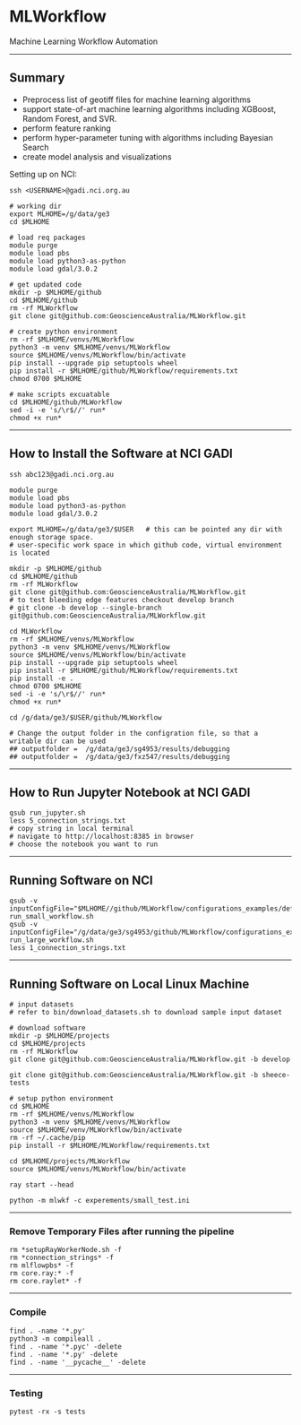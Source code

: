 # MLWorkflow


Machine Learning Workflow Automation

--------------------------------------------------------------------------------
## Summary

- Preprocess list of geotiff files for machine learning algorithms
- support state-of-art machine learning algorithms including XGBoost, Random Forest, and SVR.
- perform feature ranking 
- perform hyper-parameter tuning with algorithms including Bayesian Search 
- create model analysis and visualizations 

Setting up on NCI:

    ssh <USERNAME>@gadi.nci.org.au
    
    # working dir
    export MLHOME=/g/data/ge3
    cd $MLHOME
    
    # load req packages
    module purge
    module load pbs
    module load python3-as-python
    module load gdal/3.0.2
    
    # get updated code 
    mkdir -p $MLHOME/github
    cd $MLHOME/github
    rm -rf MLWorkflow
    git clone git@github.com:GeoscienceAustralia/MLWorkflow.git
    
    # create python environment
    rm -rf $MLHOME/venvs/MLWorkflow
    python3 -m venv $MLHOME/venvs/MLWorkflow
    source $MLHOME/venvs/MLWorkflow/bin/activate
    pip install --upgrade pip setuptools wheel
    pip install -r $MLHOME/github/MLWorkflow/requirements.txt
    chmod 0700 $MLHOME    
    
    # make scripts excuatable 
    cd $MLHOME/github/MLWorkflow
    sed -i -e 's/\r$//' run*
    chmod +x run*

	
--------------------------------------------------------------------------------
## How to Install the Software at NCI GADI

    ssh abc123@gadi.nci.org.au

    module purge
    module load pbs
    module load python3-as-python
    module load gdal/3.0.2
    
    export MLHOME=/g/data/ge3/$USER   # this can be pointed any dir with enough storage space. 
    # user-specific work space in which github code, virtual environment is located 
    
    mkdir -p $MLHOME/github
    cd $MLHOME/github
    rm -rf MLWorkflow
    git clone git@github.com:GeoscienceAustralia/MLWorkflow.git
    # to test bleeding edge features checkout develop branch 
    # git clone -b develop --single-branch git@github.com:GeoscienceAustralia/MLWorkflow.git

    cd MLWorkflow
    rm -rf $MLHOME/venvs/MLWorkflow
    python3 -m venv $MLHOME/venvs/MLWorkflow
    source $MLHOME/venvs/MLWorkflow/bin/activate
    pip install --upgrade pip setuptools wheel
    pip install -r $MLHOME/github/MLWorkflow/requirements.txt
    pip install -e .
    chmod 0700 $MLHOME    
    sed -i -e 's/\r$//' run*
    chmod +x run*

    cd /g/data/ge3/$USER/github/MLWorkflow

    # Change the output folder in the configration file, so that a writable dir can be used
    ## outputfolder =  /g/data/ge3/sg4953/results/debugging
    ## outputfolder =  /g/data/ge3/fxz547/results/debugging

--------------------------------------------------------------------------------
## How to Run Jupyter Notebook at NCI GADI

    qsub run_jupyter.sh
    less 5_connection_strings.txt
    # copy string in local terminal 
    # navigate to http://localhost:8385 in browser 
    # choose the notebook you want to run

--------------------------------------------------------------------------------
## Running Software on NCI

    qsub -v inputConfigFile="$MLHOME//github/MLWorkflow/configurations_examples/default_configuration.ini" run_small_workflow.sh
    qsub -v inputConfigFile="/g/data/ge3/sg4953/github/MLWorkflow/configurations_examples/reference_configuration_6.ini" run_large_workflow.sh
    less 1_connection_strings.txt

--------------------------------------------------------------------------------
## Running Software on Local Linux Machine 

    # input datasets
    # refer to bin/download_datasets.sh to download sample input dataset 
    
    # download software 
    mkdir -p $MLHOME/projects
    cd $MLHOME/projects
    rm -rf MLWorkflow
    git clone git@github.com:GeoscienceAustralia/MLWorkflow.git -b develop

    git clone git@github.com:GeoscienceAustralia/MLWorkflow.git -b sheece-tests
    
    # setup python environment 
    cd $MLHOME
    rm -rf $MLHOME/venvs/MLWorkflow
    python3 -m venv $MLHOME/venvs/MLWorkflow
    source $MLHOME/venv/MLWorkflow/bin/activate
    rm -rf ~/.cache/pip
    pip install -r $MLHOME/MLWorkflow/requirements.txt
 
    cd $MLHOME/projects/MLWorkflow
    source $MLHOME/venvs/MLWorkflow/bin/activate
    
    ray start --head
    
    python -m mlwkf -c experements/small_test.ini 
     
     
--------------------------------------------------------------------------------     
### Remove Temporary Files after running the pipeline

    rm *setupRayWorkerNode.sh -f
    rm *connection_strings* -f
    rm mlflowpbs* -f
    rm core.ray:* -f
    rm core.raylet* -f


--------------------------------------------------------------------------------    
### Compile

    find . -name '*.py'
    python3 -m compileall .
    find . -name '*.pyc' -delete
    find . -name '*.py' -delete
    find . -name '__pycache__' -delete


--------------------------------------------------------------------------------    
### Testing 

    pytest -rx -s tests
